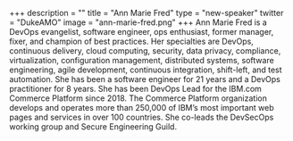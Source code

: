 +++
description = ""
title = "Ann Marie Fred"
type = "new-speaker"
twitter = "DukeAMO"
image = "ann-marie-fred.png"
+++
Ann Marie Fred is a DevOps evangelist, software engineer, ops enthusiast, former manager, fixer, and champion of best practices.  Her specialties are DevOps, continuous delivery, cloud computing, security, data privacy, compliance, virtualization, configuration management, distributed systems, software engineering, agile development, continuous integration, shift-left, and test automation. She has been a software engineer for 21 years and a DevOps practitioner for 8 years. She has been DevOps Lead for the IBM.com Commerce Platform since 2018. The Commerce Platform organization develops and operates more than 250,000 of IBM’s most important web pages and services in over 100 countries.  She co-leads the DevSecOps working group and Secure Engineering Guild.
